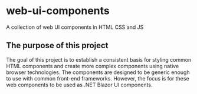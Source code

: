 # web-ui-components
 A collection of web UI components in HTML CSS and JS

## The purpose of this project
The goal of this project is to establish a consistent basis for styling
common HTML components and create more complex components using native
browser technologies. The components are designed to be generic enough to
use with common front-end frameworks. However, the focus is for these web
components to be used as .NET Blazor UI components.